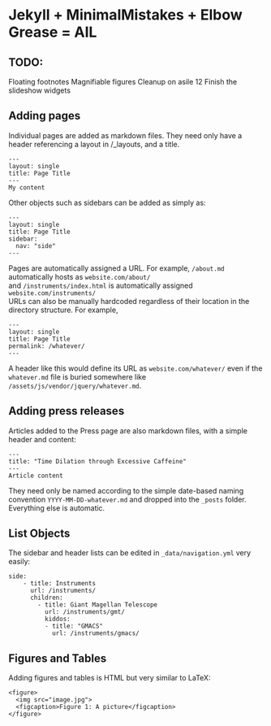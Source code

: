 # Jekyll + MinimalMistakes + Elbow Grease = AIL
## TODO:
Floating footnotes
Magnifiable figures
Cleanup on asile 12
Finish the slideshow widgets

## Adding pages
Individual pages are added as markdown files. They need only have a header referencing a layout in /\_layouts, and a title.
```
---
layout: single
title: Page Title
---
My content
```
Other objects such as sidebars can be added as simply as:
```
---
layout: single
title: Page Title
sidebar:
  nav: "side"
---
```
Pages are automatically assigned a URL. For example, `/about.md` automatically hosts as `website.com/about/`  
and `/instruments/index.html` is automatically assigned `website.com/instruments/`  
URLs can also be manually hardcoded regardless of their location in the directory structure. For example,  
```
---
layout: single
title: Page Title
permalink: /whatever/
---
```  
A header like this would define its URL as `website.com/whatever/` even if the `whatever.md` file is buried somewhere like `/assets/js/vendor/jquery/whatever.md`.

## Adding press releases
Articles added to the Press page are also markdown files, with a simple header and content:
```
---
title: "Time Dilation through Excessive Caffeine"
---
Article content
```
They need only be named according to the simple date-based naming convention `YYYY-MM-DD-whatever.md` and dropped into the `_posts` folder. Everything else is automatic.

## List Objects
The sidebar and header lists can be edited in `_data/navigation.yml` very easily:
```
side:
    - title: Instruments
      url: /instruments/
      children:
        - title: Giant Magellan Telescope
          url: /instruments/gmt/
          kiddos:
          - title: "GMACS"
            url: /instruments/gmacs/
```

## Figures and Tables
Adding figures and tables is HTML but very similar to LaTeX:
```
<figure>
  <img src="image.jpg">
  <figcaption>Figure 1: A picture</figcaption>
</figure>
```

